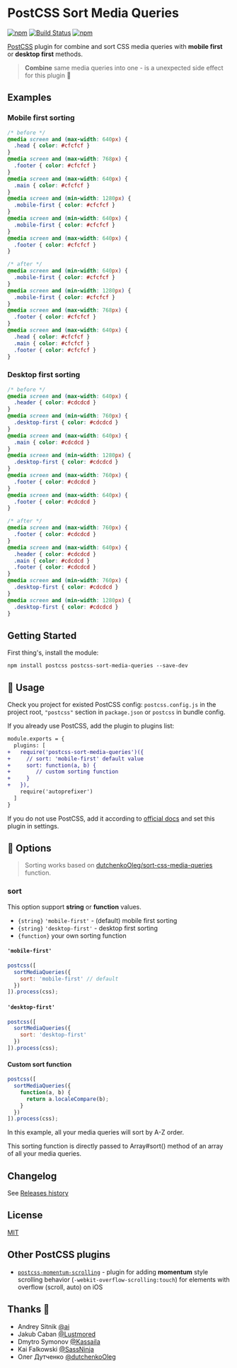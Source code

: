 # PostCSS Sort Media Queries

[PostCSS]:          https://github.com/postcss/postcss
[ci-img]:           https://travis-ci.org/solversgroup/postcss-sort-media-queries.svg
[ci]:               https://travis-ci.org/solversgroup/postcss-sort-media-queries
[MIT]:              https://github.com/solversgroup/postcss-sort-media-queries/blob/master/LICENSE
[official docs]:    https://github.com/postcss/postcss#usage
[Releases history]: https://github.com/solversgroup/postcss-sort-media-queries/blob/master/CHANGELOG.md

[![npm](https://img.shields.io/npm/v/postcss-sort-media-queries.svg)](https://www.npmjs.com/package/postcss-sort-media-queries) [![Build Status][ci-img]][ci]
[![npm](https://img.shields.io/npm/dt/postcss-sort-media-queries.svg)](https://www.npmjs.com/package/postcss-sort-media-queries)

[PostCSS] plugin for combine and sort CSS media queries with **mobile first** or **desktop first** methods.

> **Combine** same media queries into one - is a unexpected side effect for this plugin 🧬

## Examples

### Mobile first sorting

```css
/* before */
@media screen and (max-width: 640px) {
  .head { color: #cfcfcf }
}
@media screen and (max-width: 768px) {
  .footer { color: #cfcfcf }
}
@media screen and (max-width: 640px) {
  .main { color: #cfcfcf }
}
@media screen and (min-width: 1280px) {
  .mobile-first { color: #cfcfcf }
}
@media screen and (min-width: 640px) {
  .mobile-first { color: #cfcfcf }
}
@media screen and (max-width: 640px) {
  .footer { color: #cfcfcf }
}

/* after */
@media screen and (min-width: 640px) {
  .mobile-first { color: #cfcfcf }
}
@media screen and (min-width: 1280px) {
  .mobile-first { color: #cfcfcf }
}
@media screen and (max-width: 768px) {
  .footer { color: #cfcfcf }
}
@media screen and (max-width: 640px) {
  .head { color: #cfcfcf }
  .main { color: #cfcfcf }
  .footer { color: #cfcfcf }
}
```

### Desktop first sorting

```css
/* before */
@media screen and (max-width: 640px) {
  .header { color: #cdcdcd }
}
@media screen and (min-width: 760px) {
  .desktop-first { color: #cdcdcd }
}
@media screen and (max-width: 640px) {
  .main { color: #cdcdcd }
}
@media screen and (min-width: 1280px) {
  .desktop-first { color: #cdcdcd }
}
@media screen and (max-width: 760px) {
  .footer { color: #cdcdcd }
}
@media screen and (max-width: 640px) {
  .footer { color: #cdcdcd }
}

/* after */
@media screen and (max-width: 760px) {
  .footer { color: #cdcdcd }
}
@media screen and (max-width: 640px) {
  .header { color: #cdcdcd }
  .main { color: #cdcdcd }
  .footer { color: #cdcdcd }
}
@media screen and (min-width: 760px) {
  .desktop-first { color: #cdcdcd }
}
@media screen and (min-width: 1280px) {
  .desktop-first { color: #cdcdcd }
}
```

## Getting Started

First thing's, install the module:

```
npm install postcss postcss-sort-media-queries --save-dev
```

## 🍳 Usage

Check you project for existed PostCSS config: `postcss.config.js`
in the project root, `"postcss"` section in `package.json`
or `postcss` in bundle config.

If you already use PostCSS, add the plugin to plugins list:

```diff
module.exports = {
  plugins: [
+   require('postcss-sort-media-queries')({
+     // sort: 'mobile-first' default value
+     sort: function(a, b) {
+        // custom sorting function
+     }
+   }),
    require('autoprefixer')
  ]
}
```

If you do not use PostCSS, add it according to [official docs]
and set this plugin in settings.

## 🍰 Options

> Sorting works based on [dutchenkoOleg/sort-css-media-queries](https://github.com/dutchenkoOleg/sort-css-media-queries) function.

### sort

This option support **string** or **function** values.

- `{string}` `'mobile-first'` - (default) mobile first sorting
- `{string}` `'desktop-first'` - desktop first sorting
- `{function}` your own sorting function

#### `'mobile-first'`

```js
postcss([
  sortMediaQueries({
    sort: 'mobile-first' // default
  })
]).process(css);
```

#### `'desktop-first'`

```js
postcss([
  sortMediaQueries({
    sort: 'desktop-first'
  })
]).process(css);
```

#### Custom sort function
```js
postcss([
  sortMediaQueries({
    function(a, b) {
      return a.localeCompare(b);
    }
  })
]).process(css);
```

In this example, all your media queries will sort by A-Z order.

This sorting function is directly passed to Array#sort() method of an array of all your media queries.

## Changelog

See [Releases history]

## License

[MIT]

## Other PostCSS plugins

- [`postcss-momentum-scrolling`](https://github.com/solversgroup/postcss-momentum-scrolling) - plugin for adding **momentum** style scrolling behavior (`-webkit-overflow-scrolling:touch`) for elements with overflow (scroll, auto) on iOS

## Thanks 💪

- Andrey Sitnik [@ai](https://github.com/ai)
- Jakub Caban [@Lustmored](https://github.com/Lustmored)
- Dmytro Symonov [@Kassaila](https://github.com/Kassaila)
- Kai Falkowski [@SassNinja](https://github.com/SassNinja)
- Олег Дутченко [@dutchenkoOleg](https://github.com/dutchenkoOleg)
